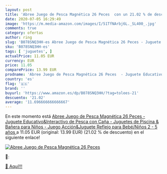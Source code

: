 ```yaml
---
layout: post
title: 'Abree Juego de Pesca Magnética 26 Peces  con un 21.02 % de descuento'
date: 2020-07-05 16:29:49
image: 'https://m.media-amazon.com/images/I/51TfNArbj6L._SL400_.jpg'
comments: true
category: ofertas
author: ring
slug: 'B078SNQ3HH-es Abree Juego de Pesca Magnética 26 Peces - Juguete...'
sku: 'B078SNQ3HH-es'
tags: [ 'juguetes', ]
actualPrice: 11.05 EUR
currency: EUR
price: 11.05
comparePrice: 13.99 EUR
prodname: 'Abree Juego de Pesca Magnética 26 Peces  - Juguete Educativo&Interactivo de Pesca con Caña - Juguetes de Piscina & Bañera para Niños - Juego Acción&Juguete Reflejo para Bebé/Niños  2 - 5 años '
country: 'es'
flag: '🇪🇸'
brand: ''
buyurl: 'https://www.amazon.es/dp/B078SNQ3HH/?tag=tolees-21'
descuento: '21.02'
average: '11.696666666666667'
---
```


En este momento está [Abree Juego de Pesca Magnética 26 Peces  - Juguete Educativo&Interactivo de Pesca con Caña - Juguetes de Piscina & Bañera para Niños - Juego Acción&Juguete Reflejo para Bebé/Niños  2 - 5 años ](https://www.amazon.es/dp/B078SNQ3HH/?tag=tolees-21) a 11.05 EUR (original: 13.99 EUR) (21.02 %  de descuento) en el siguiente enlace!

[![Abree Juego de Pesca Magnética 26 Peces ](https://m.media-amazon.com/images/I/51TfNArbj6L._SL400_.jpg)](https://www.amazon.es/dp/B078SNQ3HH/?tag=tolees-21)

🔎:


[🛒 Aquí!!!](https://www.amazon.es/dp/B078SNQ3HH/?tag=tolees-21)
